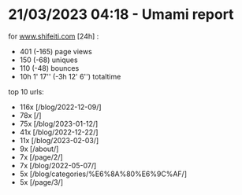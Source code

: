 # 21/03/2023 04:18 - Umami report
for www.shifeiti.com [24h] :

 - 401 (-165) page views
 - 150 (-68) uniques
 - 110 (-48) bounces
 - 10h 1' 17'' (-3h 12' 6'') totaltime


top 10 urls:
 - 116x [/blog/2022-12-09/]
 - 78x [/]
 - 75x [/blog/2023-01-12/]
 - 41x [/blog/2022-12-22/]
 - 11x [/blog/2023-02-03/]
 - 9x [/about/]
 - 7x [/page/2/]
 - 7x [/blog/2022-05-07/]
 - 5x [/blog/categories/%E6%8A%80%E6%9C%AF/]
 - 5x [/page/3/]


